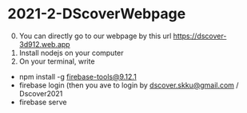 # 2021-2-DScoverWebpage

0. You can directly go to our webpage by this url https://dscover-3d912.web.app
1. Install nodejs on your computer
2. On your terminal, write 
* npm install -g firebase-tools@9.12.1
* firebase login (then you ave to login by dscover.skku@gmail.com / Dscover2021
* firebase serve
